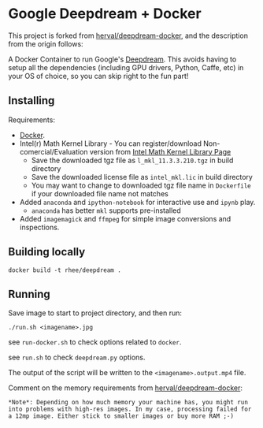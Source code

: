# Google Deepdream + Docker

This project is forked from [herval/deepdream-docker](https://github.com/herval/deepdream-docker), and the description from the origin follows:

A Docker Container to run Google's [Deepdream](https://github.com/google/deepdream/). This avoids having to setup all the dependencies (including GPU drivers, Python, Caffe, etc) in your OS of choice, so you can skip right to the fun part!


## Installing

Requirements:

- [Docker](https://www.docker.com/).
- Intel(r) Math Kernel Library - You can register/download Non-comercial/Evaluation version from [Intel Math Kernel Library Page](https://software.intel.com/en-us/intel-mkl/)
    - Save the downloaded tgz file as `l_mkl_11.3.3.210.tgz` in build directory
    - Save the downloaded license file as `intel_mkl.lic` in build directory
    - You may want to change to downloaded tgz file name in `Dockerfile` if your downloaded file name not matches
- Added `anaconda` and `ipython-notebook` for interactive use and `ipynb` play.
    - `anaconda` has better `mkl` supports pre-installed
- Added `imagemagick` and `ffmpeg` for simple image conversions and inspections.

## Building locally

```
docker build -t rhee/deepdream .
```


## Running

Save image to start to project directory, and then run:

```
./run.sh <imagename>.jpg
```

see `run-docker.sh` to check options related to `docker`.

see `run.sh` to check `deepdream.py` options.

The output of the script will be written to the `<imagename>.output.mp4` file.

Comment on the memory requirements from [herval/deepdream-docker](https://github.com/herval/deepdream-docker):

    *Note*: Depending on how much memory your machine has, you might run into problems with high-res images. In my case, processing failed for a 12mp image. Either stick to smaller images or buy more RAM ;-)

